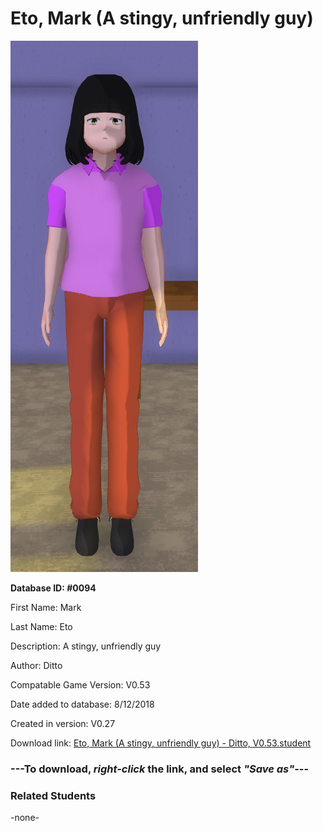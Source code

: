 # Eto, Mark (A stingy, unfriendly guy)

<img src="../../Files/Images/Eto, Mark (A stingy, unfriendly guy).png" title="Eto, Mark (A stingy, unfriendly guy) - Ditto, V0.53">

**Database ID: #0094**

First Name: Mark

Last Name: Eto

Description: A stingy, unfriendly guy

Author: Ditto

Compatable Game Version: V0.53

Date added to database: 8/12/2018

Created in version: V0.27

Download link: <a href="https://raw.githubusercontent.com/Arbiter1223/Daigaku-Gurashi-Custom-Students/master/Files/Student%20Files/Eto%2C%20Mark%20(A%20stingy%2C%20unfriendly%20guy)%20-%20Ditto%2C%20V0.53.student">Eto, Mark (A stingy, unfriendly guy) - Ditto, V0.53.student</a>

### ---**To download, _right-click_ the link, and select _"Save as"_**---

### Related Students

-none-
